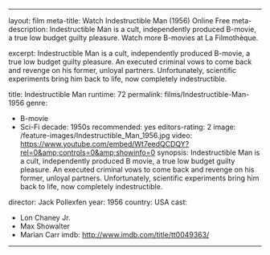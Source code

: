 ---

layout: film
meta-title: Watch Indestructible Man (1956) Online Free
meta-description:  Indestructible Man is a cult, independently produced B-movie, a true low budget guilty pleasure. Watch more B-movies at La Filmothèque.

excerpt: Indestructible Man is a cult, independently produced B-movie, a true low budget guilty pleasure.  An executed criminal vows to come back and revenge on his former, unloyal partners. Unfortunately, scientific experiments bring him back to life, now completely indestructible.

title: Indestructible Man
runtime: 72
permalink: films/Indestructible-Man-1956
genre:
- B-movie
- Sci-Fi
decade: 1950s
recommended: yes
editors-rating: 2
image: /feature-images/Indestructible_Man_1956.jpg
video: https://www.youtube.com/embed/Wt7eedQCDQY?rel=0&amp;controls=0&amp;showinfo=0
synopsis: Indestructible Man is a cult, independently produced B movie, a true low budget guilty pleasure.  An executed criminal vows to come back and revenge on his former, unloyal partners. Unfortunately, scientific experiments bring him back to life, now completely indestructible.

director: Jack Pollexfen
year: 1956
country: USA
cast:
- Lon Chaney Jr.
- Max Showalter
- Marian Carr
imdb: http://www.imdb.com/title/tt0049363/

---
